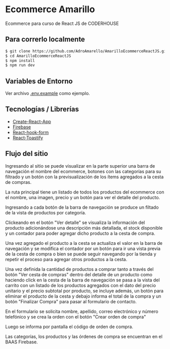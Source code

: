 # Ecommerce Amarillo
Ecommerce para curso de React JS de CODERHOUSE
## Para correrlo localmente

```sh
$ git clone https://github.com/AdroAmarello/AmarilloEcommerceReactJS.git
$ cd AmarilloEcommerceReactJS
$ npm install
$ npm run dev
```
## Variables de Entorno

Ver archivo [.env.example](https://github.com/AdroAmarello/AmarilloEcommerceReactJS/blob/AmarilloProyectoFinal/.env.example) como ejemplo.


## Tecnologías / Librerías

- [Create-React-App](https://create-react-app.dev/)
- [Firebase](https://firebase.com/)
- [React-hook-form](https://react-hook-form.com/)
- [React-Toastify](https://fkhadra.github.io/react-toastify/introduction/)

## Flujo del sitio

Ingresando al sitio se puede visualizar en la parte superior una barra de navegación el nombre del ecommerce, botones con las categorías para su filtrado y un botón con la previsualización de los ítems agregados a la cesta de compras.

La ruta principal tiene un listado de todos los productos del ecommerce con el nombre, una imagen, precio y un botón para ver el detalle del producto.

Ingresando a cada botón de la barra de navegación se produce un filtado de la vista de productos por categoría.

Clickeando en el botón "Ver detalle" se visualiza la información del producto adicionándose una descripción más detallada, el stock disponible y un contador para poder agregar dicho producto a la cesta de compra. 

Una vez agregado el producto a la cesta se actualiza el valor en la barra de navegación y se modifica el contador por un botón para ir una vista previa de la cesta de compra o bien se puede seguir navegando por la tienda y repetir el proceso para agregar otros productos a la cesta. 

Una vez definida la cantidad de productos a comprar tanto a través del botón "Ver cesta de compras" dentro del detalle de un producto como haciendo click en la cesta de la barra de navegación se pasa a la vista del carrito con un listado de los productos agregados con el dato del precio unitario y el precio subtotal por producto, se incluye además, un botón para eliminar el producto de la cesta y debajo informa el total de la compra y un botón "Finalizar Compra" para pasar al formulario de contacto.

En el formulario se solicita nombre, apellido, correo electrónico y número telefónico y se crea la orden con el botón "Crear orden de compra"

Luego se informa por pantalla el código de orden de compra.

Las categorías, los productos y las órdenes de compra se encuentran en el BAAS Firebase.
